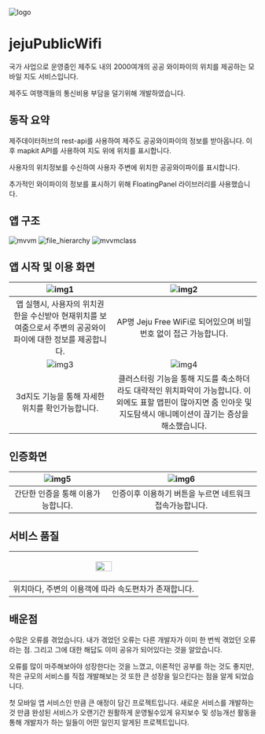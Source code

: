 ![logo](https://user-images.githubusercontent.com/58415560/217452793-84337f43-8740-46d2-928b-36fc8b64a329.png)
# jejuPublicWifi
국가 사업으로 운영중인 제주도 내의 2000여개의 공공 와이파이의 위치를 제공하는 모바일 지도 서비스입니다.

제주도 여행객들의 통신비용 부담을 덜기위해 개발하였습니다.

## 동작 요약

제주데이터허브의 rest-api를 사용하여 제주도 공공와이파이의 정보를 받아옵니다. 이후 mapkit API를 사용하여 지도 위에 위치를 표시합니다.

사용자의 위치정보를 수신하여 사용자 주변에 위치한 공공와이파이를 표시합니다. 

추가적인 와이파이의 정보를 표시하기 위해 FloatingPanel 라이브러리를 사용했습니다.

## 앱 구조
![mvvm](https://user-images.githubusercontent.com/58415560/217043942-452fbf7c-962b-4ac1-9e10-08b64dfdf18c.png)
![file_hierarchy](https://user-images.githubusercontent.com/58415560/217040690-9cf0805a-c1b5-440a-82e3-08b3faf9fa7e.png)
![mvvmclass](https://user-images.githubusercontent.com/58415560/217045991-dd8b2ec8-113b-4414-8e3c-5a4c462beade.png)


## 앱 시작 및 이용 화면

|![img1](https://user-images.githubusercontent.com/58415560/216938095-28ac544b-765d-480b-9744-abf77ca61a28.png)|![img2](https://user-images.githubusercontent.com/58415560/216938106-f1ed00e2-bd39-4371-b292-cca47f80e94a.png)|
|:---:|:---:|
|앱 실행시, 사용자의 위치권한을 수신받아 현재위치를 보여줌으로서 주변의 공공와이파이에 대한 정보를 제공합니다.|AP명 Jeju Free WiFi로 되어있으며 비밀번호 없이 접근 가능합니다.|
|![img3](https://user-images.githubusercontent.com/58415560/216938115-d90c02f3-997b-40c2-95e1-ea37c44e3116.png)|![img4](https://user-images.githubusercontent.com/58415560/216938127-2483df58-7fc6-4a01-b2a3-f68bb219fbc0.png)
|3d지도 기능을 통해 자세한 위치를 확인가능합니다.|클러스터링 기능을 통해 지도를 축소하더라도 대략적인 위치파악이 가능합니다. 이외에도 표할 맵핀이 많아지면 줌 인아웃 및 지도탐색시 애니메이션이 끊기는 증상을 해소했습니다.|

## 인증화면

|![img5](https://user-images.githubusercontent.com/58415560/216938119-d410ae30-bfeb-4e23-8725-d70df6273889.png)|![img6](https://user-images.githubusercontent.com/58415560/216938124-84b4e5b1-9260-4653-9cbf-d504e5d4ec07.png)|
|:---:|:---:|
|간단한 인증을 통해 이용가능합니다.|인증이후 이용하기 버튼을 누르면 네트워크 접속가능합니다.|

## 서비스 품질

|<p align="center"><img src="https://user-images.githubusercontent.com/58415560/216938122-f90c0d1a-c2e5-4f93-a6be-4816badf83d4.png" width="30%"></p>|
|:---:|
|위치마다, 주변의 이용객에 따라 속도편차가 존재합니다.|

## 배운점

수많은 오류를 겪었습니다. 내가 겪었던 오류는 다른 개발자가 이미 한 번씩 겪었던 오류라는 점. 그리고 그에 대한 해답도 이미 공유가 되어있다는 것을 알았습니다.

오류를 많이 마주해보아야 성장한다는 것을 느꼈고, 이론적인 공부를 하는 것도 좋지만, 작은 규모의 서비스를 직접 개발해보는 것 또한 큰 성장을 일으킨다는 점을 알게 되었습니다.

첫 모바일 앱 서비스인 만큼 큰 애정이 담긴 프로젝트입니다. 새로운 서비스를 개발하는 것 만큼 완성된 서비스가 오랜기간 원활하게 운영될수있게 유지보수 및 성능개선 활동을 통해 개발자가 하는 일들이 어떤 일인지 알게된 프로젝트입니다.

